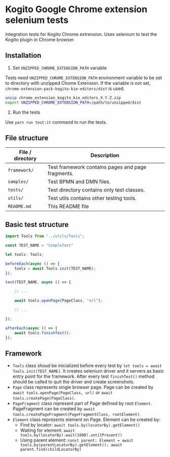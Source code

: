 # Kogito Google Chrome extension selenium tests
Integration tests for Kogito Chrome extrension. Uses selenium to test the Kogito plugin in Chrome browser.

## Installation
1. Set `UNZIPPED_CHROME_EXTENSION_PATH` variable 

Tests need `UNZIPPED_CHROME_EXTENSION_PATH` environment variable to be set to directory with unzipped Chome Extension.
If the variable is not set,  `chrome-extension-pack-kogito-kie-editors/dist` is used.
```bash
unzip chrome_extension_kogito_kie_editors_X.Y.Z.zip
export UNZIPPED_CHROME_EXTENSION_PATH=/path/to/unzipped/dist 
```

2. Run the tests 

Use `yarn run test:it` command to run the tests.

## File structure

| File / directory     | Description                                       |
| -------------------- | ------------------------------------------------- |
| `framework/`         | Test framework contains pages and page fragments. |
| `samples/`           | Test BPMN and DMN files.                          | 
| `tests/`             | Test directory contains only test classes.        |
| `utils/`             | Test utils contains other testing tools.          |
| `README.md`          | This README file                                  |

## Basic test structure
```typescript
import Tools from "../utils/Tools";

const TEST_NAME = "SimpleTest"

let tools: Tools;

beforeEach(async () => {
    tools = await Tools.init(TEST_NAME);
});

test(TEST_NAME, async () => {

    // ...

    await tools.openPage(PageClass, "url");

    // ...

});

afterEach(async () => {
    await tools.finishTest();
});
```

## Framework

- `Tools` class shoud be inicialized before every test by `let tools = await Tools.init(TEST_NAME)`. It creates selenium driver and it servers as basic entry point for the framework. 
After every test `finishTest()` method should be called to quit the driver and create screenshots.
- `Page` class represents single browser page. Page can be created by `await tools.openPage(PageClass, url)` or `await tools.createPage(PageClass)`.
- `PageFragment` class represent part of Page defined by root `Element`. PageFragment can be created by `await tools.createPageFragment(PageFragmentClass, rootElement)`.
- `Element` class represents element on Page. Element can be created by:
  - Find by locator: `await tools.by(locatorBy).getElement()`
  - Waiting for element: `await tools.by(locatorBy).wait(1000).untilPresent()`
  - Using parent element: `const parent: Element = await tools.by(parentLocatorBy).getElement(); await parent.find(childLocatorBy)`
